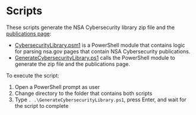 # Scripts

These scripts generate the NSA Cybersecurity library zip file and the [publications page](./../publications.md):
* [CybersecurityLibrary.psm1](./CybersecurityLibrary.psm1) is a PowerShell module that contains logic for parsing nsa.gov pages that contain NSA Cybersecurity publications.
* [GenerateCybersecurityLibrary.ps1](./GenerateCybersecurityLibrary.ps1) calls the PowerShell module to generate the zip file and the publications page.

To execute the script:
1. Open a PowerShell prompt as user
1. Change directory to the folder that contains both scripts
1. Type `. .\GenerateCybersecurityLibrary.ps1`, press Enter, and wait for the script to complete